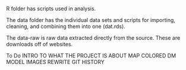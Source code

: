 R folder has scripts used in analysis.

The data folder has the individual data sets and scripts for importing, cleaning, and combining them into one (dat.rds).

The data-raw is raw data extracted directly from the source. These are downloads off of websites.

To Do
INTRO TO WHAT THE PROJECT IS ABOUT
MAP COLORED
DM MODEL IMAGES
REWRITE GIT HISTORY
